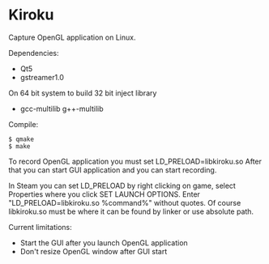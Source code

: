 Kiroku
======

Capture OpenGL application on Linux.

Dependencies:
* Qt5
* gstreamer1.0

On 64 bit system to build 32 bit inject library
* gcc-multilib g++-multilib

Compile:

    $ qmake
    $ make

To record OpenGL application you must set LD_PRELOAD=libkiroku.so
After that you can start GUI application and you can start recording.

In Steam you can set LD_PRELOAD by right clicking on game, select Properties
where you click SET LAUNCH OPTIONS. Enter "LD_PRELOAD=libkiroku.so %command%"
without quotes. Of course libkiroku.so must be where it can be found by linker
or use absolute path.

Current limitations:
* Start the GUI after you launch OpenGL application
* Don't resize OpenGL window after GUI start

